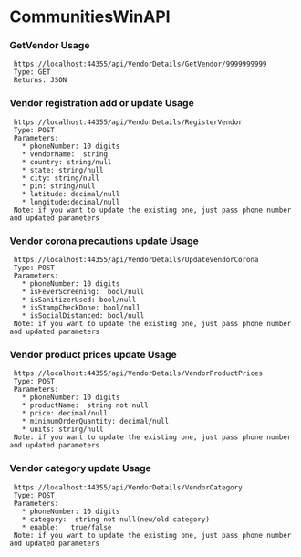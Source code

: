 # CommunitiesWinAPI

 ### GetVendor Usage
     https://localhost:44355/api/VendorDetails/GetVendor/9999999999
     Type: GET
     Returns: JSON
  
 ### Vendor registration add or update Usage
     https://localhost:44355/api/VendorDetails/RegisterVendor
     Type: POST
     Parameters: 
       * phoneNumber: 10 digits 
       * vendorName:  string
       * country: string/null
       * state: string/null
       * city: string/null
       * pin: string/null
       * latitude: decimal/null
       * longitude:decimal/null
     Note: if you want to update the existing one, just pass phone number and updated parameters
 
 ### Vendor corona precautions update Usage
     https://localhost:44355/api/VendorDetails/UpdateVendorCorona
     Type: POST
     Parameters: 
       * phoneNumber: 10 digits 
       * isFeverScreening:  bool/null
       * isSanitizerUsed: bool/null
       * isStampCheckDone: bool/null
       * isSocialDistanced: bool/null     
     Note: if you want to update the existing one, just pass phone number and updated parameters
    

 ### Vendor product prices update Usage
     https://localhost:44355/api/VendorDetails/VendorProductPrices
     Type: POST
     Parameters: 
       * phoneNumber: 10 digits 
       * productName:  string not null
       * price: decimal/null
       * minimumOrderQuantity: decimal/null
       * units: string/null     
     Note: if you want to update the existing one, just pass phone number and updated parameters
   
 
 ### Vendor category update Usage
     https://localhost:44355/api/VendorDetails/VendorCategory
     Type: POST
     Parameters: 
       * phoneNumber: 10 digits 
       * category:  string not null(new/old category)
       * enable:   true/false
     Note: if you want to update the existing one, just pass phone number and updated parameters

